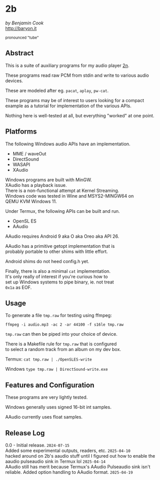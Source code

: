 # 2b

*by Benjamin Cook*\
<http://baryon.it>

<sup>pronounced "tube"</sup>

## Abstract

This is a suite of auxiliary programs for my audio player [2n](https://github.com/Canar/2n).

These programs read raw PCM from stdin and write to various audio devices. 

These are modeled after eg. `pacat`, `aplay`, `pw-cat`.

These programs may be of interest to users looking for a compact\
example as a tutorial for implementation of the various APIs.

Nothing here is well-tested at all, but everything "worked" at one point.

## Platforms

The following Windows audio APIs have an implementation.

- MME / waveOut
- DirectSound
- WASAPI
- XAudio

Windows programs are built with MinGW.\
XAudio has a playback issue.\
There is a non-functional attempt at Kernel Streaming.\
Windows code was tested in Wine and MSYS2-MINGW64 on\
QEMU KVM Windows 11.

Under Termux, the following APIs can be built and run.

- OpenSL ES
- AAudio

AAudio requires Android 9 aka O aka Oreo aka API 26.

AAudio has a primitive getopt implementation that is\
probably portable to other shims with little effort.

Android shims do not heed config.h yet.

Finally, there is also a minimal `cat` implementation.\
It's only really of interest if you're curious how to\
set up Windows systems to pipe binary, ie. not treat\
`0x1a` as EOF.

## Usage

To generate a file `tmp.raw` for testing using ffmpeg:

`ffmpeg -i audio.mp3 -ac 2 -ar 44100 -f s16le tmp.raw`

`tmp.raw` can then be piped into your choice of device.

There is a Makefile rule for `tmp.raw` that is configured\
to select a random track from an album on my dev box.

Termux: `cat tmp.raw | ./OpenSLES-write`

Windows `type tmp.raw | DirectSound-write.exe`

## Features and Configuration

These programs are very lightly tested.

Windows generally uses signed 16-bit int samples.

AAudio currently uses float samples.

## Release Log

0.0 - Initial release. `2024-07-15`\
Added some experimental outputs, readers, etc. `2025-04-10`\
hacked around on 2b's aaudio stuff until I figured out how to enable the aaudio pulseaudio sink in Termux lol `2025-04-14`\
AAudio still has merit because Termux's AAudio Pulseaudio sink isn't reliable. Added option handling to AAudio format. `2025-04-19`
